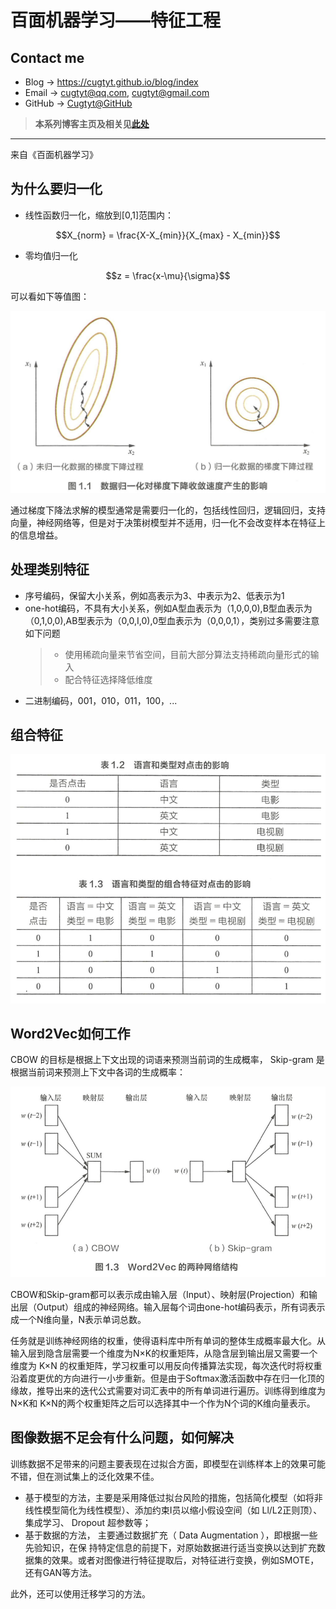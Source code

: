 # 百面机器学习——特征工程

## Contact me

* Blog -> <https://cugtyt.github.io/blog/index>
* Email -> <cugtyt@qq.com>, <cugtyt@gmail.com>
* GitHub -> [Cugtyt@GitHub](https://github.com/Cugtyt)

> **本系列博客主页及相关见**[**此处**](https://cugtyt.github.io/blog/intv/index)

---

<head>
    <script src="https://cdn.mathjax.org/mathjax/latest/MathJax.js?config=TeX-AMS-MML_HTMLorMML" type="text/javascript"></script>
    <script type="text/x-mathjax-config">
        MathJax.Hub.Config({
            tex2jax: {
            skipTags: ['script', 'noscript', 'style', 'textarea', 'pre'],
            inlineMath: [['$','$']]
            }
        });
    </script>
</head>

来自《百面机器学习》

## 为什么要归一化

* 线性函数归一化，缩放到[0,1]范围内：

$$X_{norm} = \frac{X-X_{min}}{X_{max} - X_{min}}$$

* 零均值归一化

$$z = \frac{x-\mu}{\sigma}$$

可以看如下等值图：

![](R/norm-fig1.png)

通过梯度下降法求解的模型通常是需要归一化的，包括线性回归，逻辑回归，支持向量，神经网络等，但是对于决策树模型并不适用，归一化不会改变样本在特征上的信息增益。

## 处理类别特征

* 序号编码，保留大小关系，例如高表示为3、中表示为2、低表示为1
* one-hot编码，不具有大小关系，例如A型血表示为（1,0,0,0),B型血表示为（0,1,0,0),AB型表示为（0,0,I,0),0型血表示为（0,0,0,1），类别过多需要注意如下问题
    > * 使用稀疏向量来节省空间，目前大部分算法支持稀疏向量形式的输入
    > * 配合特征选择降低维度
* 二进制编码，001，010，011，100，...

## 组合特征

![](R/feature-eng-fig2.png)

## Word2Vec如何工作

CBOW 的目标是根据上下文出现的词语来预测当前词的生成概率， Skip-gram 是根据当前词来预测上下文中各词的生成概率：

![](R/feature-eng-fig3.png)

CBOW和Skip-gram都可以表示成由输入层（Input）、映射层(Projection）和输出层（Output）组成的神经网络。输入层每个词由one-hot编码表示，所有词表示成一个N维向量，N表示单词总数。

任务就是训练神经网络的权重，使得语料库中所有单词的整体生成概率最大化。从输入层到隐含层需要一个维度为N×K的权重矩阵，从隐含层到输出层又需要一个维度为 K×N 的权重矩阵，学习权重可以用反向传播算法实现，每次迭代时将权重沿着度更优的方向进行一小步重新。但是由于Softmax激活函数中存在归一化顶的缘故，推导出来的迭代公式需要对词汇表中的所有单词进行遍历。训练得到维度为N×K和 K×N的两个权重矩阵之后可以选择其中一个作为N个词的K维向量表示。

## 图像数据不足会有什么问题，如何解决

训练数据不足带来的问题主要表现在过拟合方面，即模型在训练样本上的效果可能不错，但在测试集上的泛化效果不佳。

* 基于模型的方法，主要是采用降低过拟台风险的措施，包括简化模型（如将非线性模型简化为线性模型）、添加约束I员以缩小假设空间（如 Ll/L2正则顶）、集成学习、 Dropout 超参数等；
* 基于数据的方法， 主要通过数据扩充（ Data Augmentation ），即根据一些先验知识，在保
持特定信息的前提下，对原始数据进行适当变换以达到扩充数据集的效果。或者对图像进行特征提取后，对特征进行变换，例如SMOTE，还有GAN等方法。

此外，还可以使用迁移学习的方法。